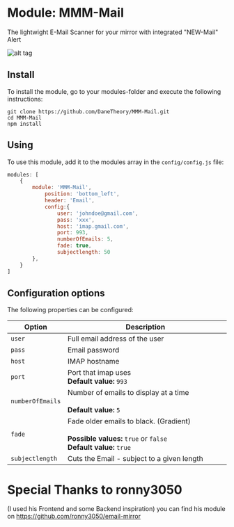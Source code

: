 # Module: MMM-Mail

The lightwight E-Mail Scanner for your mirror with integrated "NEW-Mail" Alert

![alt tag](https://github.com/MMPieps/MMM-Mail/blob/master/screenshot.PNG)
## Install

To install the module, go to your modules-folder and execute the following instructions:
```shell
git clone https://github.com/DaneTheory/MMM-Mail.git
cd MMM-Mail
npm install
```

## Using

To use this module, add it to the modules array in the `config/config.js` file:

````javascript
modules: [
	{
		module: 'MMM-Mail',
            position: 'bottom_left',
            header: 'Email',
            config:{
                user: 'johndoe@gmail.com',
                pass: 'xxx',
                host: 'imap.gmail.com',
                port: 993,
                numberOfEmails: 5,
                fade: true,
				subjectlength: 50
        },
	}
]
````

## Configuration options

The following properties can be configured:


<table width="100%">
	<!-- why, markdown... -->
	<thead>
		<tr>
			<th>Option</th>
			<th width="100%">Description</th>
		</tr>
	<thead>
	<tbody>
		<tr>
			<td><code>user</code></td>
			<td>Full email address of the user<br>
			</td>
		</tr>
		<tr>
			<td><code>pass</code></td>
			<td>Email password<br>
			</td>
		</tr>
		<tr>
			<td><code>host</code></td>
			<td>IMAP hostname<br>
			</td>
		</tr>
		<tr>
			<td><code>port</code></td>
			<td>Port that imap uses
				<br><b>Default value:</b> <code>993</code>
			</td>
		</tr>
		<tr>
			<td><code>numberOfEmails</code></td>
			<td>Number of emails to display at a time<br>
				<br><b>Default value:</b> <code>5</code>
			</td>
		</tr>
		<tr>
			<td><code>fade</code></td>
			<td>Fade older emails to black. (Gradient)<br>
				<br><b>Possible values:</b> <code>true</code> or <code>false</code>
				<br><b>Default value:</b> <code>true</code>
			</td>
		</tr>
		<tr>
			<td><code>subjectlength</code></td>
			<td>Cuts the Email - subject to a given length	</td>
		</tr>
	</tbody>
</table>

# Special Thanks to ronny3050
(I used his Frontend and some Backend inspiration)
you can find his module on https://github.com/ronny3050/email-mirror
